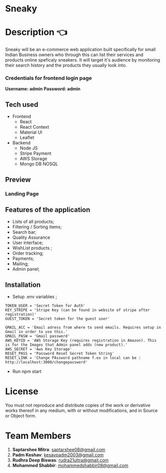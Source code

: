 # Sneaky

# Description :point_left:
Sneaky will be an e-commerce web application built specifically for small Indian Business owners who through this can list their services and products online speficaly sneakers.
It will target it's audience by monitoring their search history and the products they usually look into.
### Credentials for frontend login page
**Username: admin**
**Password: admin**

## Tech used 

- Frontend
  - React
  - React Context
  - Material UI
  - Leaflet
 - Backend 
    - Node JS
    - Stripe Payment
    - AWS Storage
    - Mongo DB NOSQL


## Preview
### Landing Page


## Features of the application
- Lists of all products;
- Filtering / Sorting items;
- Search bar;
- Quality Assurance
- User interface;
- WishList products ;
- Order tracking;
- Payments;
- Mailing;
- Admin panel;

## Installation
- Setup .env variables  ;

```DB_CONNECT = "This is Connection string to MongoDB"
TOKEN_USER = 'Secret Token for Auth'
KEY_STRIPE = 'Stripe Key (can be found in website of stripe after registration)'
GUEST_TOKEN = 'Secret token for the guest user'

GMAIL_ACC = 'Email adress from where to send emails. Requires setup in Gmail in order to use this.'
GMAIL_PASW = 'Gmail password'
AWS_KEYID = 'AWS Storage Key (requires registration in Amazon). This is for the Images that Admin panel adds (new product).'
AWS_SECRET = 'Aws Key Storage'
RESET_PASS = 'Password Reset Secret Token String'
RESET_LINK = 'Change PAssword pathname f.ex in local can be : http://localhost:3000/changepassword'
```
- Run npm start
# License 
You must not reproduce and distribute copies of the work or derivative works thereof in any medium, with or without
modifications, and in Source or Object form.

# Team Members
1. **Saptarshee Mitra**: saptarshee08@gmail.com  
4. **Padm Keshav**: kesavpadm2003@gmail.com
2. **Rudhra Deep Biswas**: rudra21ultra@gmail.com
3. **Mohammed Shabbir**: mohammedshabbir08@gmail.com



